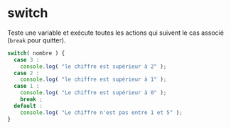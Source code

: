 # switch

Teste une variable et exécute toutes les actions qui suivent le cas associé (`break` pour quitter).

```js
switch( nombre ) {
  case 3 :
    console.log( "le chiffre est supérieur à 2" );
  case 2 :
    console.log( "le chiffre est supérieur à 1" );
  case 1 :
    console.log( "Le chiffre est supérieur à 0" );
    break ;
  default :
    console.log( "Le chiffre n'est pas entre 1 et 5" );
}
```
